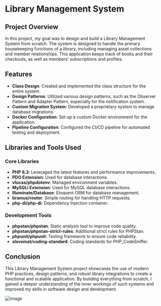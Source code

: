 # Library Management System

## Project Overview

In this project, my goal was to design and build a Library Management System from scratch. The system is designed to handle the primary housekeeping functions of a library, including managing asset collections and member relationships. This application keeps track of books and their checkouts, as well as members’ subscriptions and profiles.

## Features

- **Class Design**: Created and implemented the class structure for the entire system.
- **Design Patterns**: Utilized various design patterns, such as the Observer Pattern and Adapter Pattern, especially for the notification system.
- **Custom Migration System**: Developed a proprietary system to manage database migrations.
- **Docker Configuration**: Set up a custom Docker environment for the application.
- **Pipeline Configuration**: Configured the CI/CD pipeline for automated testing and deployment.

## Libraries and Tools Used

### Core Libraries
- **PHP 8.3**: Leveraged the latest features and performance improvements.
- **PDO Extension**: Used for database interactions.
- **vlucas/phpdotenv**: Managed environment variables.
- **MySQLi Extension**: Used for MySQL database interactions.
- **Illuminate/Database**: Eloquent ORM for database management.
- **bramus/router**: Simple routing for handling HTTP requests.
- **php-di/php-di**: Dependency Injection container.

### Development Tools
- **phpstan/phpstan**: Static analysis tool to improve code quality.
- **phpstan/phpstan-strict-rules**: Additional strict rules for PHPStan.
- **phpunit/phpunit**: Testing framework to ensure code reliability.
- **slevomat/coding-standard**: Coding standards for PHP_CodeSniffer.

## Conclusion

This Library Management System project showcases the use of modern PHP practices, design patterns, and robust library integrations to create a functional and scalable application. By building everything from scratch, I gained a deeper understanding of the inner workings of such systems and improved my skills in software design and development.



![image](https://github.com/flavia14/Library-Management-System/assets/91269712/9edb0b18-1270-4268-b6f9-8c1f68e1b629)
